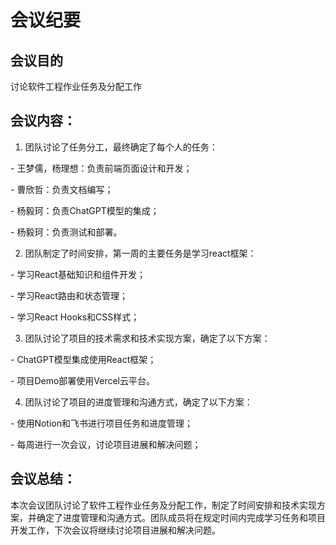 # 会议纪要

 ## 会议目的

讨论软件工程作业任务及分配工作

## 会议内容：

1. 团队讨论了任务分工，最终确定了每个人的任务：

  \- 王梦儒，杨理想：负责前端页面设计和开发；

  \- 曹欣哲：负责文档编写；

  \- 杨毅珂：负责ChatGPT模型的集成；

  \- 杨毅珂：负责测试和部署。

2. 团队制定了时间安排，第一周的主要任务是学习react框架：

  \- 学习React基础知识和组件开发；

  \- 学习React路由和状态管理；

  \- 学习React Hooks和CSS样式；

3. 团队讨论了项目的技术需求和技术实现方案，确定了以下方案：

  \- ChatGPT模型集成使用React框架；

  \- 项目Demo部署使用Vercel云平台。

4. 团队讨论了项目的进度管理和沟通方式，确定了以下方案：

  \- 使用Notion和飞书进行项目任务和进度管理；

  \- 每周进行一次会议，讨论项目进展和解决问题；

## 会议总结：

本次会议团队讨论了软件工程作业任务及分配工作，制定了时间安排和技术实现方案，并确定了进度管理和沟通方式。团队成员将在规定时间内完成学习任务和项目开发工作，下次会议将继续讨论项目进展和解决问题。

 